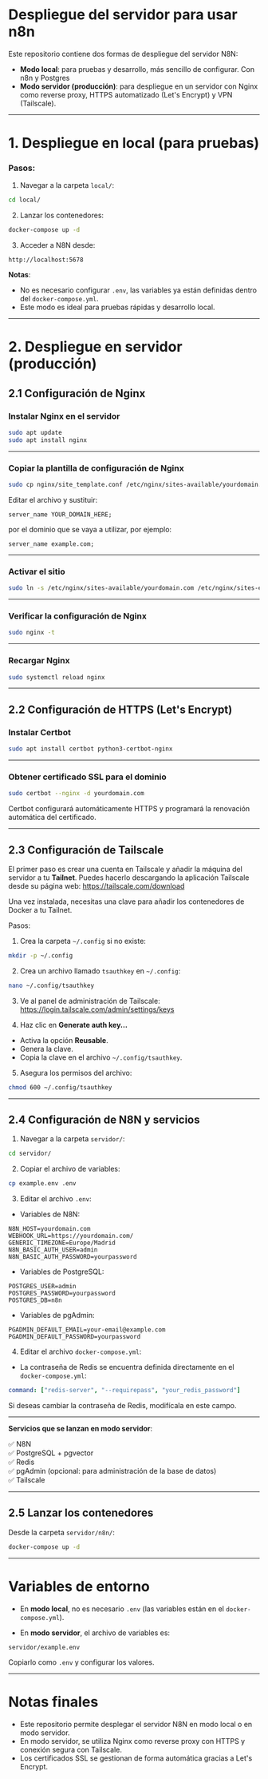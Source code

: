 # Despliegue del servidor para usar n8n
Este repositorio contiene dos formas de despliegue del servidor N8N:

- **Modo local**: para pruebas y desarrollo, más sencillo de configurar. Con n8n y Postgres
- **Modo servidor (producción)**: para despliegue en un servidor con Nginx como reverse proxy, HTTPS automatizado (Let's Encrypt) y VPN (Tailscale).

---
# 1. Despliegue en local (para pruebas)

### Pasos:

1. Navegar a la carpeta `local/`:

```bash
cd local/
```

2. Lanzar los contenedores:

```bash
docker-compose up -d
```

3. Acceder a N8N desde:

```
http://localhost:5678
```
**Notas**:

- No es necesario configurar `.env`, las variables ya están definidas dentro del `docker-compose.yml`.
- Este modo es ideal para pruebas rápidas y desarrollo local.

---
# 2. Despliegue en servidor (producción)

## 2.1 Configuración de Nginx
### Instalar Nginx en el servidor

```bash
sudo apt update
sudo apt install nginx
```

---

### Copiar la plantilla de configuración de Nginx

```bash
sudo cp nginx/site_template.conf /etc/nginx/sites-available/yourdomain.com
```

Editar el archivo y sustituir:

```nginx
server_name YOUR_DOMAIN_HERE;
```

por el dominio que se vaya a utilizar, por ejemplo:

```nginx
server_name example.com;
```

---

### Activar el sitio

```bash
sudo ln -s /etc/nginx/sites-available/yourdomain.com /etc/nginx/sites-enabled/
```

---

### Verificar la configuración de Nginx

```bash
sudo nginx -t
```

---

### Recargar Nginx

```bash
sudo systemctl reload nginx
```

---

## 2.2 Configuración de HTTPS (Let's Encrypt)

### Instalar Certbot

```bash
sudo apt install certbot python3-certbot-nginx
```

---

### Obtener certificado SSL para el dominio

```bash
sudo certbot --nginx -d yourdomain.com
```

Certbot configurará automáticamente HTTPS y programará la renovación automática del certificado.

---

## 2.3 Configuración de Tailscale

El primer paso es crear una cuenta en Tailscale y añadir la máquina del servidor a tu **Tailnet**. Puedes hacerlo descargando la aplicación Tailscale desde su página web: https://tailscale.com/download

Una vez instalada, necesitas una clave para añadir los contenedores de Docker a tu Tailnet.

Pasos:

1. Crea la carpeta `~/.config` si no existe:

```bash
mkdir -p ~/.config
```

2. Crea un archivo llamado `tsauthkey` en `~/.config`:

```bash
nano ~/.config/tsauthkey
```

3. Ve al panel de administración de Tailscale: https://login.tailscale.com/admin/settings/keys

4. Haz clic en **Generate auth key...**

- Activa la opción **Reusable**.
- Genera la clave.
- Copia la clave en el archivo `~/.config/tsauthkey`.

5. Asegura los permisos del archivo:

```bash
chmod 600 ~/.config/tsauthkey
```

---

## 2.4 Configuración de N8N y servicios

1. Navegar a la carpeta `servidor/`:

```bash
cd servidor/
```

2. Copiar el archivo de variables:

```bash
cp example.env .env
```

3. Editar el archivo `.env`:

- Variables de N8N:

```env
N8N_HOST=yourdomain.com
WEBHOOK_URL=https://yourdomain.com/
GENERIC_TIMEZONE=Europe/Madrid
N8N_BASIC_AUTH_USER=admin
N8N_BASIC_AUTH_PASSWORD=yourpassword
```

- Variables de PostgreSQL:

```env
POSTGRES_USER=admin
POSTGRES_PASSWORD=yourpassword
POSTGRES_DB=n8n
```

- Variables de pgAdmin:

```env
PGADMIN_DEFAULT_EMAIL=your-email@example.com
PGADMIN_DEFAULT_PASSWORD=yourpassword
```

4. Editar el archivo `docker-compose.yml`:

- La contraseña de Redis se encuentra definida directamente en el `docker-compose.yml`:

```yaml
command: ["redis-server", "--requirepass", "your_redis_password"]
```

Si deseas cambiar la contraseña de Redis, modifícala en este campo.

---

**Servicios que se lanzan en modo servidor**:

✅ N8N  
✅ PostgreSQL + pgvector  
✅ Redis  
✅ pgAdmin (opcional: para administración de la base de datos)  
✅ Tailscale


---
## 2.5 Lanzar los contenedores 

Desde la carpeta `servidor/n8n/`:

```bash
docker-compose up -d
```

---
# Variables de entorno

- En **modo local**, no es necesario `.env` (las variables están en el `docker-compose.yml`).

- En **modo servidor**, el archivo de variables es:

```
servidor/example.env
```

Copiarlo como `.env` y configurar los valores.

---
# Notas finales

- Este repositorio permite desplegar el servidor N8N en modo local o en modo servidor.
- En modo servidor, se utiliza Nginx como reverse proxy con HTTPS y conexión segura con Tailscale.
- Los certificados SSL se gestionan de forma automática gracias a Let's Encrypt.
